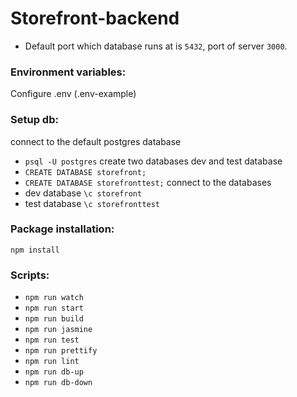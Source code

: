 # Storefront-backend

- Default port which database runs at is ```5432```, port of server ```3000```.

### Environment variables:
 Configure .env (.env-example)
### Setup db:
 connect to the default postgres database
- ```psql -U postgres```
 create two databases dev and test database
- ```CREATE DATABASE storefront;```
- ```CREATE DATABASE storefronttest;```
 connect to the databases 
- dev database ```\c storefront```
- test database ```\c storefronttest```

  
### Package installation:
 ```npm install```

### Scripts:
- ```npm run watch```
- ```npm run start```
- ```npm run build```
- ```npm run jasmine```
- ```npm run test```
- ```npm run prettify```
- ```npm run lint```
- ```npm run db-up```
- ```npm run db-down```